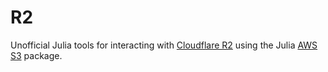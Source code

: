# R2

Unofficial Julia tools for interacting with [Cloudflare R2](https://www.cloudflare.com/products/r2/)
using the Julia [AWS S3](https://github.com/JuliaCloud/AWSS3.jl) package.
